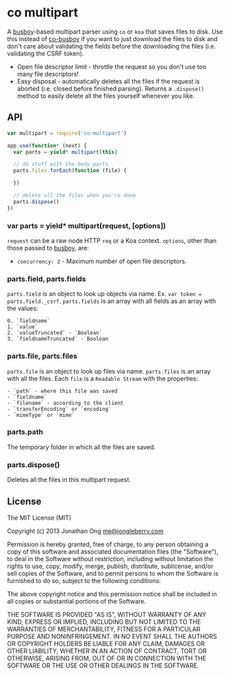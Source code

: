 # co multipart

A [busboy](http://github.com/mscdex/busboy)-based multipart parser using `co` or `koa` that saves files to disk.
Use this instead of [co-busboy](https://github.com/cojs/busboy) if you want to just download the files to disk and don't care about validating the fields before the downloading the files (i.e. validating the CSRF token).

- Open file descriptor limit - throttle the request so you don't use too many file descriptors!
- Easy disposal - automatically deletes all the files if the request is aborted (i.e. closed before finished parsing).
  Returns a `.dispose()` method to easily delete all the files yourself whenever you like.

## API

```js
var multipart = require('co-multipart')

app.use(function* (next) {
  var parts = yield* multipart(this)

  // do stuff with the body parts
  parts.files.forEach(function (file) {

  })

  // delete all the files when you're done
  parts.dispose()
})
```

### var parts = yield* multipart(request, [options])

`request` can be a raw node HTTP `req` or a Koa context.
`options`, other than those passed to [busboy](https://github.com/mscdex/busboy#busboy-methods), are:

- `concurrency: 2` - Maximum number of open file descriptors.

### parts.field, parts.fields

`parts.field` is an object to look up objects via name.
Ex. `var token = parts.field._csrf`.
`parts.fields` is an array with all fields as an array with the values:

    0. `fieldname`
    1. `value`
    2. `valueTruncated` - `Boolean`
    3. `fieldnameTruncated` - Boolean

### parts.file, parts.files

`parts.file` is an object to look up files via name.
`parts.files` is an array with all the files.
Each `file` is a `Readable Stream` with the properties:

    - `path` - where this file was saved
    - `fieldname`
    - `filename` - according to the client
    - `transferEncoding` or `encoding`
    - `mimeType` or `mime`

### parts.path

The temporary folder in which all the files are saved.

### parts.dispose()

Deletes all the files in this multipart request.

## License

The MIT License (MIT)

Copyright (c) 2013 Jonathan Ong me@jongleberry.com

Permission is hereby granted, free of charge, to any person obtaining a copy
of this software and associated documentation files (the "Software"), to deal
in the Software without restriction, including without limitation the rights
to use, copy, modify, merge, publish, distribute, sublicense, and/or sell
copies of the Software, and to permit persons to whom the Software is
furnished to do so, subject to the following conditions:

The above copyright notice and this permission notice shall be included in
all copies or substantial portions of the Software.

THE SOFTWARE IS PROVIDED "AS IS", WITHOUT WARRANTY OF ANY KIND, EXPRESS OR
IMPLIED, INCLUDING BUT NOT LIMITED TO THE WARRANTIES OF MERCHANTABILITY,
FITNESS FOR A PARTICULAR PURPOSE AND NONINFRINGEMENT. IN NO EVENT SHALL THE
AUTHORS OR COPYRIGHT HOLDERS BE LIABLE FOR ANY CLAIM, DAMAGES OR OTHER
LIABILITY, WHETHER IN AN ACTION OF CONTRACT, TORT OR OTHERWISE, ARISING FROM,
OUT OF OR IN CONNECTION WITH THE SOFTWARE OR THE USE OR OTHER DEALINGS IN
THE SOFTWARE.